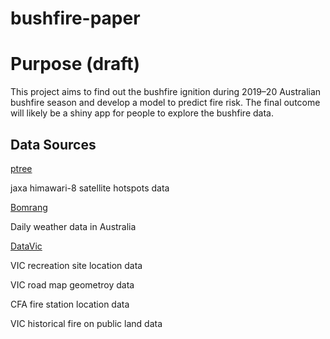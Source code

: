 # bushfire-paper

# Purpose (draft)

This project aims to find out the bushfire ignition during 2019–20 Australian bushfire season and develop a model to predict fire risk. The final outcome will likely be a shiny app for people to explore the bushfire data.

## Data Sources 

[ptree](https://www.eorc.jaxa.jp/ptree/index.html)

jaxa himawari-8 satellite hotspots data

[Bomrang](https://github.com/ropensci/bomrang)

Daily weather data in Australia

[DataVic](https://www.data.vic.gov.au/)

VIC recreation site location data

VIC road map geometroy data

CFA fire station location data

VIC historical fire on public land data
